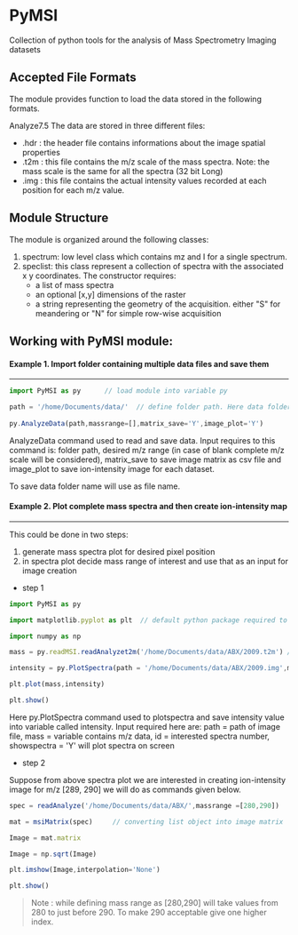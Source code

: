 PyMSI
=====
Collection of python tools for the analysis of Mass Spectrometry Imaging datasets

## Accepted File Formats
The module provides function to load the data stored in the following formats. 

Analyze7.5
The data are stored in three different files: 
* .hdr : the header file contains informations about the image spatial properties 
* .t2m : this file contains the m/z scale of the mass spectra. Note: the mass scale is the same for all the spectra (32 bit Long)
* .img : this file contains the actual intensity values recorded at each position for each m/z value.



## Module Structure
The module is organized around the following classes:

1. spectrum: low level class which contains mz and I for a single spectrum.
2. speclist: this class represent a collection of spectra with the associated x y coordinates. The constructor requires:
	* a list of mass spectra
	* an optional [x,y] dimensions of the raster 
	* a string representing the geometry of the acquisition. either "S" for meandering or "N" for simple row-wise acquisition

## Working with PyMSI module:

#### Example 1. Import folder containing multiple data files and save them 

-----------------------------------------------------------------------------------------------------------------------
```javascript
import PyMSI as py      // load module into variable py

path = '/home/Documents/data/'  // define folder path. Here data folder contains 3 sub-folders represent different MSI data
   
py.AnalyzeData(path,massrange=[],matrix_save='Y',image_plot='Y') 

```

AnalyzeData command used to read and save data. Input requires to this command is: folder path, desired m/z range (in case of blank complete m/z scale will be considered), matrix_save to save image matrix as csv file and image_plot to save ion-intensity image for each dataset. 

To save data folder name will use as file name.


#### Example 2. Plot complete mass spectra and then create ion-intensity map

-----------------------------------------------------------------------------------------------------------------------

This could be done in two steps: 
1) generate mass spectra plot for desired pixel position
2) in spectra plot decide mass range of interest and use that as an input for image creation

* step 1

```javascript
import PyMSI as py

import matplotlib.pyplot as plt  // default python package required to make plot

import numpy as np

mass = py.readMSI.readAnalyzet2m('/home/Documents/data/ABX/2009.t2m') // read mass file

intensity = py.PlotSpectra(path = '/home/Documents/data/ABX/2009.img',mass= mass,id = '21',showspectra='Y') 

plt.plot(mass,intensity)

plt.show()
```                                  

Here py.PlotSpectra command used to plotspectra and save intensity value into variable called intensity. Input required here are: path = path of image file, mass = variable contains m/z data, id = interested spectra number, showspectra = 'Y' will plot spectra on screen

* step 2

Suppose from above spectra plot we are interested in creating ion-intensity image for m/z [289, 290] we will do as commands given below.

```javascript
spec = readAnalyze('/home/Documents/data/ABX/',massrange =[280,290])    //read data as list with two element: mass, intensity

mat = msiMatrix(spec)     // converting list object into image matrix                                            

Image = mat.matrix 

Image = np.sqrt(Image)

plt.imshow(Image,interpolation='None')

plt.show()
```
> Note : while defining mass range as [280,290] will take values from 280 to just before 290. To make 290 acceptable give one higher index.  




